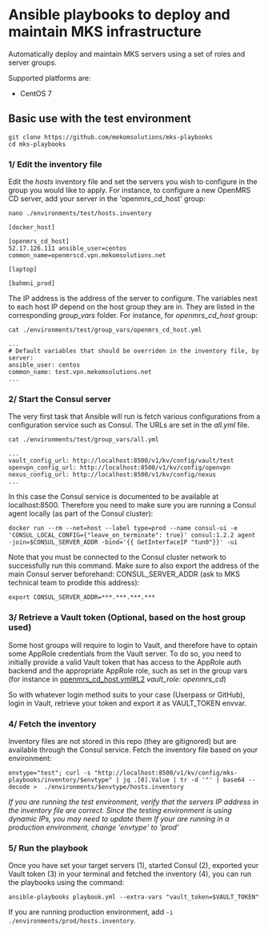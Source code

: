 # Ansible playbooks to deploy and maintain MKS infrastructure

Automatically deploy and maintain MKS servers using a set of roles and server groups.

Supported platforms are:
- CentOS 7

## Basic use with the test environment
```
git clone https://github.com/mekomsolutions/mks-playbooks
cd mks-playbooks
```
### 1/ Edit the inventory file
Edit the *hosts* inventory file and set the servers you wish to configure in the group you would like to apply. For instance, to configure a new OpenMRS CD server, add your server in the 'openmrs_cd_host' group:

`nano ./environments/test/hosts.inventory`
```
[docker_host]

[openmrs_cd_host]
52.17.126.111 ansible_user=centos common_name=openmrscd.vpn.mekomsolutions.net

[laptop]

[bahmni_prod]

```
The IP address is the address of the server to configure.
The variables next to each host IP depend on the host group they are in. They are listed in the corresponding *group_vars* folder. For instance, for *openmrs_cd_host* group:

`cat ./environments/test/group_vars/openmrs_cd_host.yml`
```
...
# Default variables that should be overriden in the inventory file, by server:
ansible_user: centos
common_name: test.vpn.mekomsolutions.net
...
```

### 2/ Start the Consul server

The very first task that Ansible will run is fetch various configurations from a configuration service such as Consul.
The URLs are set in the *all.yml* file.

`cat ./environments/test/group_vars/all.yml`
```
...
vault_config_url: http://localhost:8500/v1/kv/config/vault/test
openvpn_config_url: http://localhost:8500/v1/kv/config/openvpn
nexus_config_url: http://localhost:8500/v1/kv/config/nexus
...
```

In this case the Consul service is documented to be available at localhost:8500. Therefore you need to make sure you are running a Consul agent locally (as part of the Consul cluster):

```
docker run --rm --net=host --label type=prod --name consul-ui -e 'CONSUL_LOCAL_CONFIG={"leave_on_terminate": true}' consul:1.2.2 agent -join=$CONSUL_SERVER_ADDR -bind='{{ GetInterfaceIP "tun0"}}' -ui
```
Note that you must be connected to the Consul cluster network to successfully run this command.
Make sure to also export the address of the main Consul server beforehand: CONSUL_SERVER_ADDR (ask to MKS technical team to prodide this address):
```
export CONSUL_SERVER_ADDR=***.***.***.***
```

### 3/ Retrieve a Vault token (Optional, based on the host group used)

Some host groups will require to login to Vault, and therefore have to optain some AppRole credentials from the Vault server. To do so, you need to initially provide a valid Vault token that has access to the AppRole auth backend and the appropriate AppRole role, such as set in the group vars (for instance in [openmrs_cd_host.yml#L2](https://github.com/mekomsolutions/mks-playbooks/blob/01de81fcd111208f572e9f0861a7802c2295fcd4/environments/test/group_vars/openmrs_cd_host.yml#L2) *vault_role: openmrs_cd*)

So with whatever login method suits to your case (Userpass or GitHub), login in Vault,  retrieve your token and export it as VAULT_TOKEN envvar.

### 4/ Fetch the inventory

Inventory files are not stored in this repo (they are gitignored) but are available through the Consul service. Fetch the inventory file based on your environment:

```
envtype="test"; curl -s "http://localhost:8500/v1/kv/config/mks-playbooks/inventory/$envtype" | jq .[0].Value | tr -d '"' | base64 --decode >  ./environments/$envtype/hosts.inventory
```

*If you are running the test environment, verify that the servers IP address in the inventory file are correct. Since the testing environment is using dynamic IPs, you may need to update them*
*If your are running in a production environment, change 'envtype' to 'prod'*

### 5/ Run the playbook
Once you have set your target servers (1), started Consul (2), exported your Vault token (3) in your terminal and fetched the inventory (4), you can run the playbooks using the command:
```
ansible-playbooks playbook.yml --extra-vars "vault_token=$VAULT_TOKEN"
```

If you are running production environment, add `-i ./environments/prod/hosts.inventory`.
